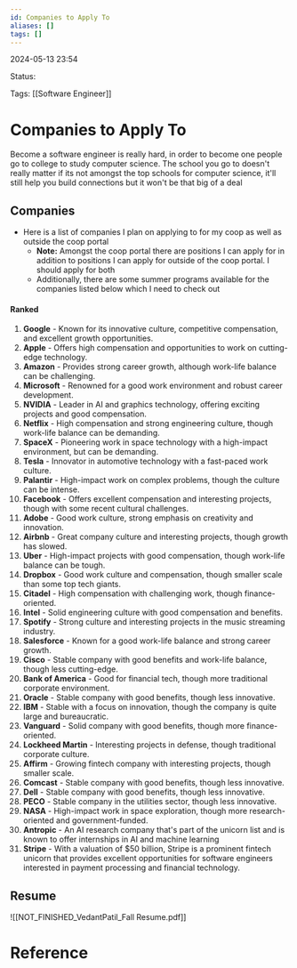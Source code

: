 ```yaml
---
id: Companies to Apply To
aliases: []
tags: []
---
```


2024-05-13 23:54

Status: 

Tags: [[Software Engineer]]

# Companies to Apply To

Become a software engineer is really hard, in order to become one people go to college to study computer science. The school you go to doesn't really matter if its not amongst the top schools for computer science, it'll still help you build connections but it won't be that big of a deal


## Companies
- Here is a list of companies I plan on applying to for my coop as well as outside the coop portal 
	- **Note:** Amongst the coop portal there are positions I can apply for in addition to positions I can apply for outside of the coop portal. I should apply for both
	- Additionally, there are some summer programs available for the companies listed below which I need to check out

#### Ranked 
 1. **Google** - Known for its innovative culture, competitive compensation, and excellent growth opportunities.
2. **Apple** - Offers high compensation and opportunities to work on cutting-edge technology.
3. **Amazon** - Provides strong career growth, although work-life balance can be challenging.
4. **Microsoft** - Renowned for a good work environment and robust career development.
5. **NVIDIA** - Leader in AI and graphics technology, offering exciting projects and good compensation.
6. **Netflix** - High compensation and strong engineering culture, though work-life balance can be demanding.
7. **SpaceX** - Pioneering work in space technology with a high-impact environment, but can be demanding.
8. **Tesla** - Innovator in automotive technology with a fast-paced work culture.
9. **Palantir** - High-impact work on complex problems, though the culture can be intense.
10. **Facebook** - Offers excellent compensation and interesting projects, though with some recent cultural challenges.
11. **Adobe** - Good work culture, strong emphasis on creativity and innovation.
12. **Airbnb** - Great company culture and interesting projects, though growth has slowed.
13. **Uber** - High-impact projects with good compensation, though work-life balance can be tough.
14. **Dropbox** - Good work culture and compensation, though smaller scale than some top tech giants.
15. **Citadel** - High compensation with challenging work, though finance-oriented.
16. **Intel** - Solid engineering culture with good compensation and benefits.
17. **Spotify** - Strong culture and interesting projects in the music streaming industry.
18. **Salesforce** - Known for a good work-life balance and strong career growth.
19. **Cisco** - Stable company with good benefits and work-life balance, though less cutting-edge.
20. **Bank of America** - Good for financial tech, though more traditional corporate environment.
21. **Oracle** - Stable company with good benefits, though less innovative.
22. **IBM** - Stable with a focus on innovation, though the company is quite large and bureaucratic.
23. **Vanguard** - Solid company with good benefits, though more finance-oriented.
24. **Lockheed Martin** - Interesting projects in defense, though traditional corporate culture.
25. **Affirm** - Growing fintech company with interesting projects, though smaller scale.
26. **Comcast** - Stable company with good benefits, though less innovative.
27. **Dell** - Stable company with good benefits, though less innovative.
28. **PECO** - Stable company in the utilities sector, though less innovative.
29. **NASA** - High-impact work in space exploration, though more research-oriented and government-funded.
30. **Antropic** - An AI research company that's part of the unicorn list and is known to offer internships in AI and machine learning
31. **Stripe** - With a valuation of $50 billion, Stripe is a prominent fintech unicorn that provides excellent opportunities for software engineers interested in payment processing and financial technology.

## Resume 
![[NOT_FINISHED_VedantPatil_Fall Resume.pdf]]



# Reference
